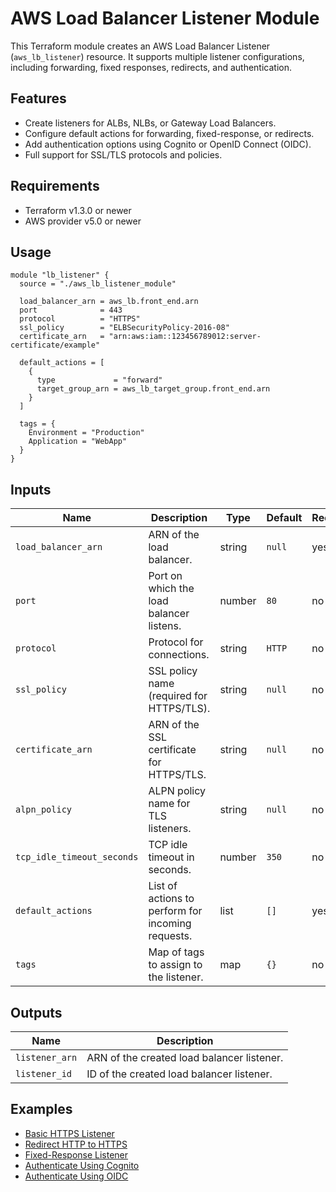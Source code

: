 # AWS Load Balancer Listener Module

This Terraform module creates an AWS Load Balancer Listener (`aws_lb_listener`) resource. It supports multiple listener configurations, including forwarding, fixed responses, redirects, and authentication.

## Features

- Create listeners for ALBs, NLBs, or Gateway Load Balancers.
- Configure default actions for forwarding, fixed-response, or redirects.
- Add authentication options using Cognito or OpenID Connect (OIDC).
- Full support for SSL/TLS protocols and policies.

## Requirements

- Terraform v1.3.0 or newer
- AWS provider v5.0 or newer

## Usage

```hcl
module "lb_listener" {
  source = "./aws_lb_listener_module"

  load_balancer_arn = aws_lb.front_end.arn
  port              = 443
  protocol          = "HTTPS"
  ssl_policy        = "ELBSecurityPolicy-2016-08"
  certificate_arn   = "arn:aws:iam::123456789012:server-certificate/example"

  default_actions = [
    {
      type             = "forward"
      target_group_arn = aws_lb_target_group.front_end.arn
    }
  ]

  tags = {
    Environment = "Production"
    Application = "WebApp"
  }
}
```

## Inputs

| Name                       | Description                                       | Type   | Default | Required |
| -------------------------- | ------------------------------------------------- | ------ | ------- | -------- |
| `load_balancer_arn`        | ARN of the load balancer.                         | string | `null`  | yes      |
| `port`                     | Port on which the load balancer listens.          | number | `80`    | no       |
| `protocol`                 | Protocol for connections.                         | string | `HTTP`  | no       |
| `ssl_policy`               | SSL policy name (required for HTTPS/TLS).         | string | `null`  | no       |
| `certificate_arn`          | ARN of the SSL certificate for HTTPS/TLS.         | string | `null`  | no       |
| `alpn_policy`              | ALPN policy name for TLS listeners.               | string | `null`  | no       |
| `tcp_idle_timeout_seconds` | TCP idle timeout in seconds.                      | number | `350`   | no       |
| `default_actions`          | List of actions to perform for incoming requests. | list   | `[]`    | yes      |
| `tags`                     | Map of tags to assign to the listener.            | map    | `{}`    | no       |

## Outputs

| Name           | Description                                |
| -------------- | ------------------------------------------ |
| `listener_arn` | ARN of the created load balancer listener. |
| `listener_id`  | ID of the created load balancer listener.  |

## Examples

- [Basic HTTPS Listener](examples/basic_https.tf)
- [Redirect HTTP to HTTPS](examples/redirect_http_to_https.tf)
- [Fixed-Response Listener](examples/fixed_response.tf)
- [Authenticate Using Cognito](examples/authenticate_cognito.tf)
- [Authenticate Using OIDC](examples/authenticate_oidc.tf)

